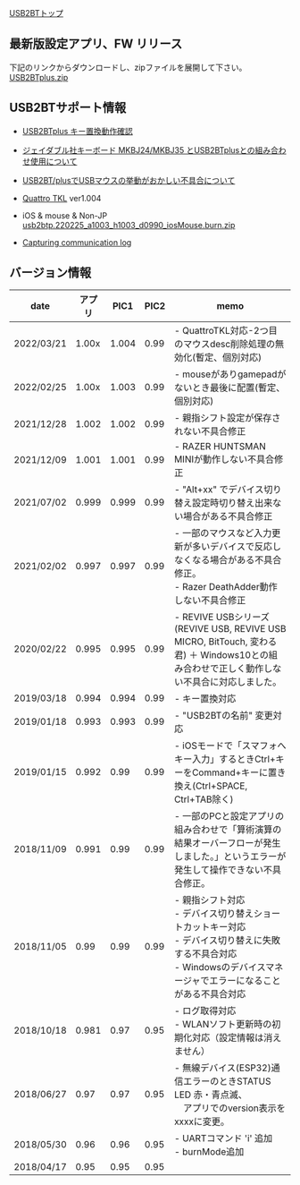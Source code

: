 [USB2BTトップ](http://sohta02.web.fc2.com/usb2bt.html)  

## 最新版設定アプリ、FW リリース  
下記のリンクからダウンロードし、zipファイルを展開して下さい。  
[USB2BTplus.zip](http://sohta02.web.fc2.com/release/USB2BTplus.zip)  

## USB2BTサポート情報
* [USB2BTplus キー置換動作確認](CheckReplaceKey.md)  

* [ジェイダブル社キーボード MKBJ24/MKBJ35 とUSB2BTplusとの組み合わせ使用について](MKBJ35.md)  

* [USB2BT/plusでUSBマウスの挙動がおかしい不具合について](usb2bt_mouseIssue.md)

* [Quattro TKL](QuattroTKL.md) ver1.004

* iOS & mouse & Non-JP  
[usb2btp.220225_a1003_h1003_d0990_iosMouse.burn.zip](http://sohta02.web.fc2.com/release/usb2btp.220225_a1003_h1003_d0990_iosMouse.burn.zip)  

* [Capturing communication log](CapturingCommunicationLog.md)  

## バージョン情報  

|date|アプリ|PIC1|PIC2|memo|
|---|---|---|---|---|
|2022/03/21|1.00x|1.004|0.99|- QuattroTKL対応-2つ目のマウスdesc削除処理の無効化(暫定、個別対応)|
|2022/02/25|1.00x|1.003|0.99|- mouseがありgamepadがないとき最後に配置(暫定、個別対応)|
|2021/12/28|1.002|1.002|0.99|- 親指シフト設定が保存されない不具合修正|
|2021/12/09|1.001|1.001|0.99|- RAZER HUNTSMAN MINIが動作しない不具合修正|
|2021/07/02|0.999|0.999|0.99|- "Alt+xx" でデバイス切り替え設定時切り替え出来ない場合がある不具合修正|
|2021/02/02|0.997|0.997|0.99|- 一部のマウスなど入力更新が多いデバイスで反応しなくなる場合がある不具合修正。<br>- Razer DeathAdder動作しない不具合修正|
|2020/02/22|0.995|0.995|0.99|- REVIVE USBシリーズ (REVIVE USB, REVIVE USB MICRO, BitTouch, 変わる君) ＋ Windows10との組み合わせで正しく動作しない不具合に対応しました。 |
|2019/03/18|0.994|0.994|0.99|- キー置換対応|
|2019/01/18|0.993|0.993|0.99|- "USB2BTの名前" 変更対応|
|2019/01/15|0.992|0.99|0.99|- iOSモードで「スマフォへキー入力」するときCtrl+キーをCommand+キーに置き換え(Ctrl+SPACE, Ctrl+TAB除く)|
|2018/11/09|0.991|0.99|0.99|- 一部のPCと設定アプリの組み合わせで「算術演算の結果オーバーフローが発生しました。」というエラーが発生して操作できない不具合修正。|
|2018/11/05|0.99|0.99|0.99|- 親指シフト対応<br>- デバイス切り替えショートカットキー対応<br>- デバイス切り替えに失敗する不具合対応<br>- Windowsのデバイスマネージャでエラーになることがある不具合対応|
|2018/10/18|0.981|0.97|0.95|- ログ取得対応<br>- WLANソフト更新時の初期化対応（設定情報は消えません）|
|2018/06/27|0.97|0.97|0.95|- 無線デバイス(ESP32)通信エラーのときSTATUS LED 赤・青点滅、<br>　アプリでのversion表示を xxxxに変更。|
|2018/05/30|0.96|0.96|0.95|- UARTコマンド 'i' 追加<br>- burnMode追加|
|2018/04/17|0.95|0.95|0.95| |

